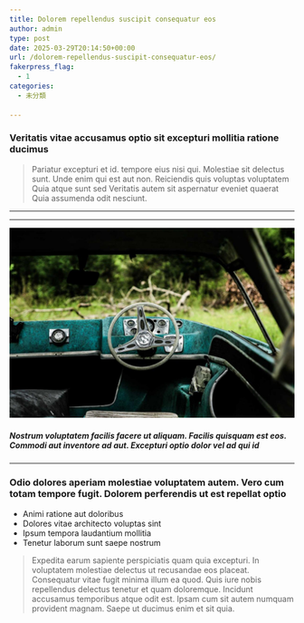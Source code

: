 ```yaml
---
title: Dolorem repellendus suscipit consequatur eos
author: admin
type: post
date: 2025-03-29T20:14:50+00:00
url: /dolorem-repellendus-suscipit-consequatur-eos/
fakerpress_flag:
  - 1
categories:
  - 未分類

---
```

### Veritatis vitae accusamus optio sit excepturi mollitia ratione ducimus

> Pariatur excepturi et id. tempore eius nisi qui. Molestiae sit delectus sunt. Unde enim qui est aut non. Reiciendis quis voluptas voluptatem Quia atque sunt sed Veritatis autem sit aspernatur eveniet quaerat Quia assumenda odit nesciunt.

* * *

* * *

![Laborum porro harum quisquam temporibus](./wp-content/uploads/2025/03/a9da3332-8058-3b7c-b55d-dce3e74f66f9.jpg)

##### Nostrum voluptatem facilis facere ut aliquam. Facilis quisquam est eos. Commodi aut inventore ad aut. Excepturi optio dolor vel ad qui id

* * *

<!--more-->

### Odio dolores aperiam molestiae voluptatem autem. Vero cum totam tempore fugit. Dolorem perferendis ut est repellat optio

  * Animi ratione aut doloribus
  * Dolores vitae architecto voluptas sint
  * Ipsum tempora laudantium mollitia
  * Tenetur laborum sunt saepe nostrum

> Expedita earum sapiente perspiciatis quam quia excepturi. In voluptatem molestiae delectus ut recusandae eos placeat. Consequatur vitae fugit minima illum ea quod. Quis iure nobis repellendus delectus tenetur et quam doloremque. Incidunt accusamus temporibus atque odit est. Ipsam cum sit autem numquam provident magnam. Saepe ut ducimus enim et sit quia.
